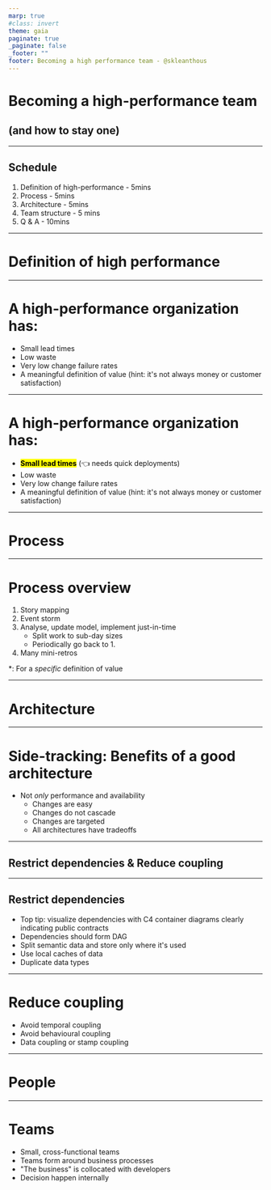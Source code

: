 ```yaml
---
marp: true
#class: invert
theme: gaia
paginate: true
_paginate: false
_footer: ""
footer: Becoming a high performance team - @skleanthous
---
```


<!-- _class: lead invert -->

# Becoming a high-performance team
## (and how to stay one)

---

## Schedule

1. Definition of high-performance - 5mins
1. Process - 5mins
1. Architecture - 5mins
1. Team structure - 5 mins
1. Q & A - 10mins

---

<!-- _class: lead invert -->

# Definition of high performance

---

<!-- header: "Definition of high performance"-->
# A high-performance organization has:

- Small lead times
- Low waste
- Very low change failure rates
- A meaningful definition of value (hint: it's not always money or customer satisfaction)

---

<!-- header: "Definition of high performance"-->
# A high-performance organization has:

- <mark>**Small lead times**</mark>  (👈 needs quick deployments)
- Low waste
- Very low change failure rates
- A meaningful definition of value (hint: it's not always money or customer satisfaction)

---

<!-- header: ""-->
<!-- _class: lead invert -->
# Process

---

<!-- header: "Process"-->
# Process overview

1. Story mapping
1. Event storm
1. Analyse, update model, implement just-in-time
   - Split work to sub-day sizes
   - Periodically go back to 1.
1. Many mini-retros

*: For a _specific_ definition of value

---

<!-- header: ""-->
<!-- _class: lead invert -->
# Architecture

---

<!-- header: "Architecture"-->
# Side-tracking: Benefits of a good architecture

- Not _only_ performance and availability
  - Changes are easy
  - Changes do not cascade
  - Changes are targeted
  - All architectures have tradeoffs

<!-- 
All of which are necessary for short cycle times
Note the absence of easy and zero downtime deployments 
  -> Deployment is hard or easy depends on technical details
  -> Zero downtime deployment may not be needed at all, so not necessarily a benefit
-->

---

<!-- header: "Architecture"-->
<!-- _class: lead -->

## Restrict dependencies & Reduce coupling

<!-- 
MULTIPLE other points. The above are just two of the most important ones. Others:

- Architect "heavily inspired" from collaborative model
- Separate logical boundaries (even if running in same process)
- Maintainability-> Easy to support
- Prefer performance with un-availability in face of partitions.

-->

---

<!-- header: "Architecture"-->
## Restrict dependencies

- Top tip: visualize dependencies with C4 container diagrams clearly indicating public contracts
- Dependencies should form DAG
- Split semantic data and store only where it's used
- Use local caches of data
- Duplicate data types

<!-- 
• !!Avoid semantic grouping of data!! Most common pitfall. Think processes.
• Check to see, but vast majority of processes can live with stale data

• Split\distribute data when it enters your system
• Any dependencies must form a DAG (Directed Acyclical Graph)
• "Tell don't ask"

An example of customer with name, email, payment info, and bank details
-->

---
<!-- header: "Architecture" -->
# Reduce coupling

- Avoid temporal coupling
- Avoid behavioural coupling
- Data coupling or stamp coupling

<!-- 
• Temporal couipling ==> use messaging. Event ECST avoids temporal coupling and is a good first step in modernization projects
• Avoid behavioural coupling ==> Use events with reactive principles. Avoid commands
• Avoid behavioural coupling #2 ==> Prefer choreography over 
  - Need to be aware that choreography has issues with error handling of complex workflows
• Data coupling ==> only have a single COHESIVE place the data is used by. Messages only include it's ID NOTE: NOT always possible
• If 👆 is not possible fall-back to stamp / message coupling ==> publish events, observers depend on part of that structure
  - Use local caches of data
  - Duplicate definitions (don't share library)
-->

---

<!-- header: ""-->
<!-- _class: lead invert -->
# People

---

<!-- header: "People" -->
# Teams

- Small, cross-functional teams
- Teams form around business processes
- "The business" is collocated with developers
- Decision happen internally

<!-- 
• Small teams need less coordination
• Have teams own core services along with supportive that the core needs.
• Team per core BC ideal -> if more, this is a risk of dependency of one team with the other
• Team should be empowered. For this they need to be able to make their own decisions
-->
